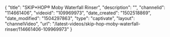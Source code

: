 {
    "title": "SKIP*HOP&reg; Moby Waterfall Rinser",
    "description": "",
    "channelid": "114661406",
    "videoid": "109969973",
    "date_created": "1502518869",
    "date_modified": "1504297863",
    "type": "captivate",
    "layout": "channelVideo",
    "url": "\/latest-videos\/skip-hop-moby-waterfall-rinser\/114661406-109969973"
}